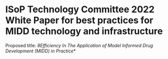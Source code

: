 
# ISoP Technology Committee 2022 White Paper for best practices for MIDD technology and infrastructure

Proposed title: *8Efficiency In The Application of Model Informed Drug Development (MIDD) in Practice**

